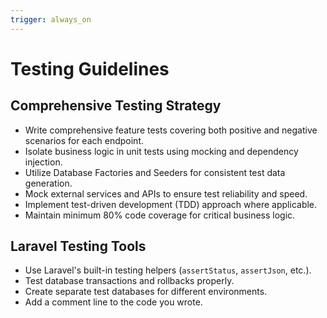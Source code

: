 ```yaml
---
trigger: always_on
---
```


# Testing Guidelines

## Comprehensive Testing Strategy

- Write comprehensive feature tests covering both positive and negative scenarios for each endpoint.
- Isolate business logic in unit tests using mocking and dependency injection.
- Utilize Database Factories and Seeders for consistent test data generation.
- Mock external services and APIs to ensure test reliability and speed.
- Implement test-driven development (TDD) approach where applicable.
- Maintain minimum 80% code coverage for critical business logic.

## Laravel Testing Tools

- Use Laravel's built-in testing helpers (`assertStatus`, `assertJson`, etc.).
- Test database transactions and rollbacks properly.
- Create separate test databases for different environments.
- Add a comment line to the code you wrote.